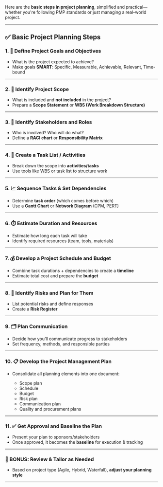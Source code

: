 Here are the **basic steps in project planning**, simplified and practical—whether you're following PMP standards or just managing a real-world project.

---

## ✅ **Basic Project Planning Steps**

### 1. 📌 **Define Project Goals and Objectives**

* What is the project expected to achieve?
* Make goals **SMART**: Specific, Measurable, Achievable, Relevant, Time-bound

---

### 2. 📜 **Identify Project Scope**

* What is included and **not included** in the project?
* Prepare a **Scope Statement** or **WBS (Work Breakdown Structure)**

---

### 3. 👥 **Identify Stakeholders and Roles**

* Who is involved? Who will do what?
* Define a **RACI chart** or **Responsibility Matrix**

---

### 4. 📅 **Create a Task List / Activities**

* Break down the scope into **activities/tasks**
* Use tools like WBS or task list to structure work

---

### 5. 📈 **Sequence Tasks & Set Dependencies**

* Determine **task order** (which comes before which)
* Use a **Gantt Chart** or **Network Diagram** (CPM, PERT)

---

### 6. ⏱️ **Estimate Duration and Resources**

* Estimate how long each task will take
* Identify required resources (team, tools, materials)

---

### 7. 💰 **Develop a Project Schedule and Budget**

* Combine task durations + dependencies to create a **timeline**
* Estimate total cost and prepare the **budget**

---

### 8. 🚩 **Identify Risks and Plan for Them**

* List potential risks and define responses
* Create a **Risk Register**

---

### 9. 🗂️ **Plan Communication**

* Decide how you’ll communicate progress to stakeholders
* Set frequency, methods, and responsible parties

---

### 10. 📋 **Develop the Project Management Plan**

* Consolidate all planning elements into one document:

  * Scope plan
  * Schedule
  * Budget
  * Risk plan
  * Communication plan
  * Quality and procurement plans

---

### 11. ✅ **Get Approval and Baseline the Plan**

* Present your plan to sponsors/stakeholders
* Once approved, it becomes the **baseline** for execution & tracking

---

### 🔁 BONUS: **Review & Tailor as Needed**

* Based on project type (Agile, Hybrid, Waterfall), **adjust your planning style**

---
